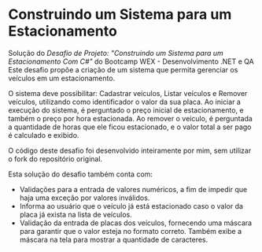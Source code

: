 # Construindo um Sistema para um Estacionamento

Solução do *Desafio de Projeto: "Construindo um Sistema para um Estacionamento Com C#"* do Bootcamp WEX - Desenvolvimento .NET e QA
Este desafio propõe a criação de um sistema que permita gerenciar os veículos em um estacionamento.

O sistema deve possibilitar: Cadastrar veículos, Listar veículos e Remover veículos, utilizando como identificador o valor da sua placa.
Ao iniciar a execução do sistema, é perguntado o preço inicial de estacionamento, e também o preço por hora estacionada.
Ao remover o veículo, é perguntada a quantidade de horas que ele ficou estacionado, e o valor total a ser pago é calculado e exibido.

O código deste desafio foi desenvolvido inteiramente por mim, sem utilizar o fork do repositório original.

Esta solução do desafio também conta com: 
- Validações para a entrada de valores numéricos, a fim de impedir que haja uma exceção por valores inválidos.
- Informa ao usuário que o veículo já está estacionado caso o valor da placa já exista na lista de veículos.
- Validação da entrada de placas dos veículos, fornecendo uma máscara para garantir que o valor esteja no formato correto. Também exibe a máscara na tela para mostrar a quantidade de caracteres.